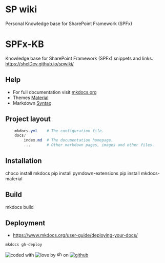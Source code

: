# SP wiki
Personal Knowledge base for SharePoint Framework (SPFx)

# SPFx-KB

Knowledge base for SharePoint Framework (SPFx) snippets and links.
https://shelDev.github.io/spwiki/

## Help

- For full documentation visit [mkdocs.org](http://mkdocs.org)
- Themes [Material](https://squidfunk.github.io/mkdocs-material/getting-started/)
- Markdown [Syntax](https://github.com/adam-p/markdown-here/wiki/Markdown-Cheatsheet)

## Project layout

```Powershell
    mkdocs.yml    # The configuration file.
    docs/
        index.md  # The documentation homepage.
        ...       # Other markdown pages, images and other files.
```

## Installation

choco install mkdocs
pip install pymdown-extensions
pip install mkdocs-material

## Build

mkdocs build

## Deployment

- https://www.mkdocs.org/user-guide/deploying-your-docs/




```Powershell
mkdocs gh-deploy
```



<img src="/icons/code-24.svg" alt="coded"> with <img src="/icons/heart-24.svg" alt="love"> by <a href="https://shelDev.github.io"><img src="/icons/shelDev.png" alt="shelDev" height=16 width=16></a> on <a href="https://github.com"><img src="/icons/mark-github-24.svg" alt="github"></a>
